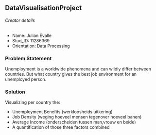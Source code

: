 ## DataVisualisationProject
###### Creator details
* Name: Julian Evalle
* Stud_ID: 11286369
* Orientation: Data Processing

### Problem Statement

Unemployment is a worldwide phenomena and can wildly differ between countries.
But what country gives the best job environment for an unemployed person.

### Solution
Visualizing per country the:
* Unemployment Benefits (werkloosheids uitkering)
* Job Density (weging hoeveel mensen tegenover hoeveel banen)
* Average Income (onderscheiden tussen man,vrouw en beide)
* A quantification of those three factors combined
